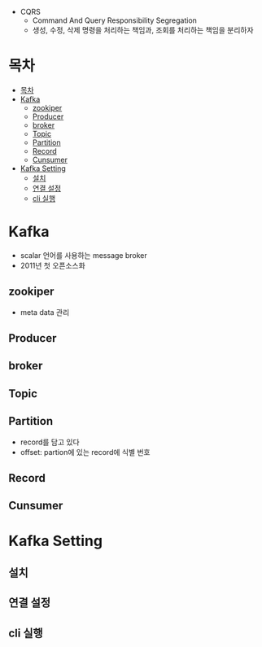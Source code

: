 - CQRS
  - Command And Query Responsibility Segregation
  - 생성, 수정, 삭제 명령을 처리하는 책임과, 조회를 처리하는 책임을 분리하자

# 목차
- [목차](#목차)
- [Kafka](#kafka)
  - [zookiper](#zookiper)
  - [Producer](#producer)
  - [broker](#broker)
  - [Topic](#topic)
  - [Partition](#partition)
  - [Record](#record)
  - [Cunsumer](#cunsumer)
- [Kafka Setting](#kafka-setting)
  - [설치](#설치)
  - [연결 설정](#연결-설정)
  - [cli 실행](#cli-실행)
# Kafka
- scalar 언어를 사용하는 message broker
- 2011년 첫 오픈소스화
## zookiper
- meta data 관리


## Producer

## broker


## Topic

## Partition
- record를 담고 있다
- offset: partion에 있는 record에 식별 번호

## Record


## Cunsumer



# Kafka Setting
## 설치
## 연결 설정
## cli 실행

